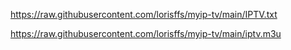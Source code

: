 

https://raw.githubusercontent.com/lorisffs/myip-tv/main/IPTV.txt

https://raw.githubusercontent.com/lorisffs/myip-tv/main/iptv.m3u
